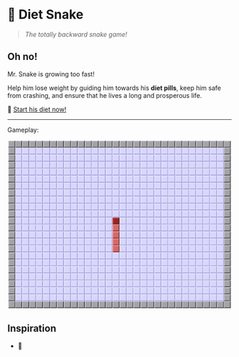 # 🐍 Diet Snake
>*The totally backward snake game!*


## Oh no!
Mr. Snake is growing too fast!

Help him lose weight by guiding him towards his **diet pills**, keep him safe from crashing, and ensure that he lives a long and prosperous life.


💊 [Start his diet now!](https://diet-snake.netlify.app/)


---
Gameplay:

![gameplay gif of the hungry snake](/public/gameplay.gif)

## Inspiration
- 🐍
